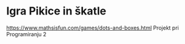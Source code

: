 # Igra Pikice in škatle
https://www.mathsisfun.com/games/dots-and-boxes.html
Projekt pri Programiranju 2
